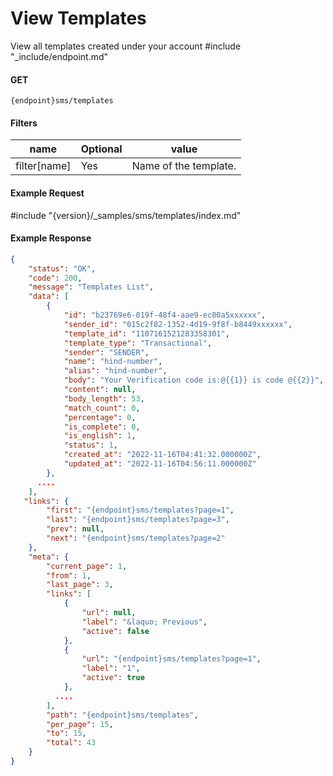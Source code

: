 # View Templates

View all templates created under your account
#include "_include/endpoint.md"

#### GET

```
{endpoint}sms/templates
```

#### Filters

| name         | Optional | value                 |
| ------------ | -------- | --------------------- |
| filter[name] | Yes      | Name of the template. |

#### Example Request
#include "{version}/_samples/sms/templates/index.md"

#### Example Response

```json
{
    "status": "OK",
    "code": 200,
    "message": "Templates List",
    "data": [
        {
            "id": "b23769e6-019f-48f4-aae9-ec00a5xxxxxx",
            "sender_id": "015c2f82-1352-4d19-9f8f-b8449xxxxxx",
            "template_id": "1107161521283358301",
            "template_type": "Transactional",
            "sender": "SENDER",
            "name": "hind-number",
            "alias": "hind-number",
            "body": "Your Verification code is:@{{1}} is code @{{2}}",
            "content": null,
            "body_length": 53,
            "match_count": 0,
            "percentage": 0,
            "is_complete": 0,
            "is_english": 1,
            "status": 1,
            "created_at": "2022-11-16T04:41:32.000000Z",
            "updated_at": "2022-11-16T04:56:11.000000Z"
        },
      ....
    ],
   "links": {
        "first": "{endpoint}sms/templates?page=1",
        "last": "{endpoint}sms/templates?page=3",
        "prev": null,
        "next": "{endpoint}sms/templates?page=2"
    },
    "meta": {
        "current_page": 1,
        "from": 1,
        "last_page": 3,
        "links": [
            {
                "url": null,
                "label": "&laquo; Previous",
                "active": false
            },
            {
                "url": "{endpoint}sms/templates?page=1",
                "label": "1",
                "active": true
            },
          ....
        ],
        "path": "{endpoint}sms/templates",
        "per_page": 15,
        "to": 15,
        "total": 43
    }
}
```
